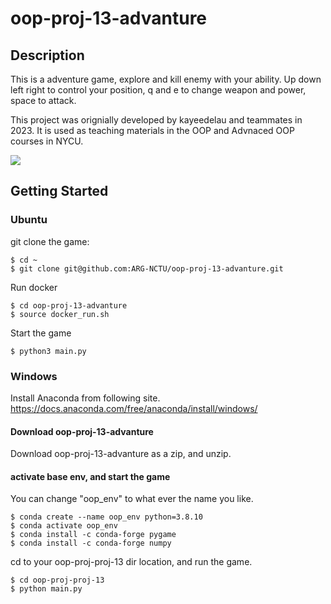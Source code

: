 # oop-proj-13-advanture

## Description
This is a adventure game, explore and kill enemy with your ability. Up down left right to control your position, q and e to change weapon and power, space to attack.

This project was orignially developed by kayeedelau and teammates in 2023.
It is used as teaching materials in the OOP and Advnaced OOP courses in NYCU.

<img src="./oop13.gif"/>

## Getting Started

### Ubuntu
git clone the game:
```
$ cd ~
$ git clone git@github.com:ARG-NCTU/oop-proj-13-advanture.git
```
Run docker
```
$ cd oop-proj-13-advanture
$ source docker_run.sh
```
Start the game
```
$ python3 main.py
```

### Windows
Install Anaconda from following site.
https://docs.anaconda.com/free/anaconda/install/windows/
#### Download oop-proj-13-advanture
Download oop-proj-13-advanture as a zip, and unzip.
#### activate base env, and start the game
You can change "oop_env" to what ever the name you like.
```
$ conda create --name oop_env python=3.8.10
$ conda activate oop_env
$ conda install -c conda-forge pygame
$ conda install -c conda-forge numpy
```
cd to your oop-proj-proj-13 dir location, and run the game.
```
$ cd oop-proj-proj-13
$ python main.py
```
